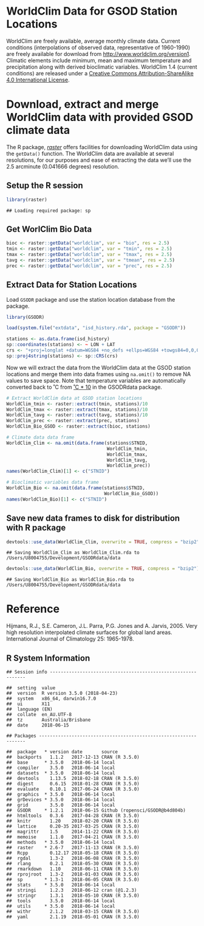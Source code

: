 WorldClim Data for GSOD Station Locations
================

WorldClim are freely available, average monthly climate data. Current
conditions (interpolations of observed data, representative of
1960-1990) are freely available for download from
<http://www.worldclim.org/version1>. Climatic elements include minimum,
mean and maximum temperature and precipitation along with derived
bioclimatic variables. WorldClim 1.4 (current conditions) are released
under a [Creative Commons Attribution-ShareAlike 4.0 International
License](http://creativecommons.org/licenses/by-sa/4.0/).

# Download, extract and merge WorldClim data with provided GSOD climate data

The R package, [*raster*](https://cran.r-project.org/package=raster)
offers facilities for downloading WorldClim data using the `getData()`
function. The WorldClim data are available at several resolutions, for
our purposes and ease of extracting the data we’ll use the 2.5 arcminute
(0.041666 degrees) resolution.

## Setup the R session

``` r
library(raster)
```

    ## Loading required package: sp

## Get WorlClim Bio Data

``` r
bioc <- raster::getData("worldclim", var = "bio", res = 2.5)
tmin <- raster::getData("worldclim", var = "tmin", res = 2.5)
tmax <- raster::getData("worldclim", var = "tmax", res = 2.5)
tavg <- raster::getData("worldclim", var = "tmean", res = 2.5)
prec <- raster::getData("worldclim", var = "prec", res = 2.5)
```

## Extract Data for Station Locations

Load `GSODR` package and use the station location database from the
package.

``` r
library(GSODR)

load(system.file("extdata", "isd_history.rda", package = "GSODR"))

stations <- as.data.frame(isd_history)
sp::coordinates(stations) <- ~ LON + LAT
crs <- "+proj=longlat +datum=WGS84 +no_defs +ellps=WGS84 +towgs84=0,0,0"
sp::proj4string(stations) <- sp::CRS(crs)
```

Now we will extract the data from the WorldClim data at the GSOD station
locations and merge them into data frames using `na.omit()` to remove NA
values to save space. Note that temperature variables are automatically
converted back to ˚C from [˚C \* 10](http://www.worldclim.org/current)
in the GSODRdata package.

``` r
# Extract WorldClim data at GSOD station locations
WorldClim_tmin <- raster::extract(tmin, stations)/10
WorldClim_tmax <- raster::extract(tmax, stations)/10
WorldClim_tavg <- raster::extract(tavg, stations)/10
WorldClim_prec <- raster::extract(prec, stations)
WorldClim_Bio_GSOD <- raster::extract(bioc, stations)

# Climate data data frame
WorldClim_Clim <- na.omit(data.frame(stations$STNID,
                                     WorldClim_tmin,
                                     WorldClim_tmax,
                                     WorldClim_tavg,
                                     WorldClim_prec))
names(WorldClim_Clim)[1] <- c("STNID")

# Bioclimatic variables data frame
WorldClim_Bio <- na.omit(data.frame(stations$STNID,
                                    WorldClim_Bio_GSOD))
names(WorldClim_Bio)[1] <- c("STNID")
```

## Save new data frames to disk for distribution with R package

``` r
devtools::use_data(WorldClim_Clim, overwrite = TRUE, compress = "bzip2")
```

    ## Saving WorldClim_Clim as WorldClim_Clim.rda to /Users/U8004755/Development/GSODRdata/data

``` r
devtools::use_data(WorldClim_Bio, overwrite = TRUE, compress = "bzip2")
```

    ## Saving WorldClim_Bio as WorldClim_Bio.rda to /Users/U8004755/Development/GSODRdata/data

# Reference

Hijmans, R.J., S.E. Cameron, J.L. Parra, P.G. Jones and A. Jarvis, 2005.
Very high resolution interpolated climate surfaces for global land
areas. International Journal of Climatology 25:
    1965-1978.

## R System Information

    ## Session info -------------------------------------------------------------

    ##  setting  value                       
    ##  version  R version 3.5.0 (2018-04-23)
    ##  system   x86_64, darwin16.7.0        
    ##  ui       X11                         
    ##  language (EN)                        
    ##  collate  en_AU.UTF-8                 
    ##  tz       Australia/Brisbane          
    ##  date     2018-06-15

    ## Packages -----------------------------------------------------------------

    ##  package   * version date       source                         
    ##  backports   1.1.2   2017-12-13 CRAN (R 3.5.0)                 
    ##  base      * 3.5.0   2018-06-14 local                          
    ##  compiler    3.5.0   2018-06-14 local                          
    ##  datasets  * 3.5.0   2018-06-14 local                          
    ##  devtools    1.13.5  2018-02-18 CRAN (R 3.5.0)                 
    ##  digest      0.6.15  2018-01-28 CRAN (R 3.5.0)                 
    ##  evaluate    0.10.1  2017-06-24 CRAN (R 3.5.0)                 
    ##  graphics  * 3.5.0   2018-06-14 local                          
    ##  grDevices * 3.5.0   2018-06-14 local                          
    ##  grid        3.5.0   2018-06-14 local                          
    ##  GSODR     * 1.2.1   2018-06-15 Github (ropensci/GSODR@b4d804b)
    ##  htmltools   0.3.6   2017-04-28 CRAN (R 3.5.0)                 
    ##  knitr       1.20    2018-02-20 CRAN (R 3.5.0)                 
    ##  lattice     0.20-35 2017-03-25 CRAN (R 3.5.0)                 
    ##  magrittr    1.5     2014-11-22 CRAN (R 3.5.0)                 
    ##  memoise     1.1.0   2017-04-21 CRAN (R 3.5.0)                 
    ##  methods   * 3.5.0   2018-06-14 local                          
    ##  raster    * 2.6-7   2017-11-13 CRAN (R 3.5.0)                 
    ##  Rcpp        0.12.17 2018-05-18 CRAN (R 3.5.0)                 
    ##  rgdal       1.3-2   2018-06-08 CRAN (R 3.5.0)                 
    ##  rlang       0.2.1   2018-05-30 CRAN (R 3.5.0)                 
    ##  rmarkdown   1.10    2018-06-11 CRAN (R 3.5.0)                 
    ##  rprojroot   1.3-2   2018-01-03 CRAN (R 3.5.0)                 
    ##  sp        * 1.3-1   2018-06-05 CRAN (R 3.5.0)                 
    ##  stats     * 3.5.0   2018-06-14 local                          
    ##  stringi     1.2.3   2018-06-12 cran (@1.2.3)                  
    ##  stringr     1.3.1   2018-05-10 CRAN (R 3.5.0)                 
    ##  tools       3.5.0   2018-06-14 local                          
    ##  utils     * 3.5.0   2018-06-14 local                          
    ##  withr       2.1.2   2018-03-15 CRAN (R 3.5.0)                 
    ##  yaml        2.1.19  2018-05-01 CRAN (R 3.5.0)
